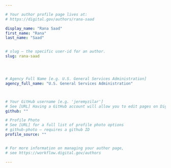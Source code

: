 ```yaml
---

# Your author profile page lives at:
# https://digital.gov/authors/rana-saad

display_name: "Rana Saad"
first_name: "Rana"
last_name: "Saad"


# slug — the specific user-id for an author.
slug: rana-saad




# Agency Full Name [e.g. U.S. General Services Administration]
agency_full_name: "U.S. General Services Administration"



# Your GitHub username [e.g. 'jeremyzilar']
# See [URL] Having a GitHub account will allow you to edit pages on DigitalGov. The image used in your GitHub account can also be used to populate your digital.gov profile photo.
github: ""

# Profile Photo
# See [URL] for a full list of profile photo options
# github-photo — requires a github ID
profile_source: ""


# For more information on managing your author page,
# see https://workflow.digital.gov/authors

---
```

